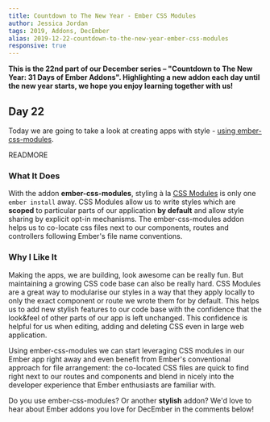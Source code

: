 ```yaml
---
title: Countdown to The New Year - Ember CSS Modules
author: Jessica Jordan
tags: 2019, Addons, DecEmber
alias: 2019-12-22-countdown-to-the-new-year-ember-css-modules
responsive: true
---
```


**This is the 22nd part of our December series – "Countdown to The New Year: 31 Days of Ember Addons". Highlighting a new addon each day until the new year starts, we hope you enjoy learning together with us!**

## Day 22

Today we are going to take a look at creating apps with style - [using ember-css-modules](https://emberobserver.com/addons/ember-css-modules).

READMORE

### What It Does

With the addon **ember-css-modules**, styling à la [CSS Modules](https://github.com/css-modules/css-modules) is only one `ember install` away.
CSS Modules allow us to write styles which are **scoped** to particular parts of our application **by default** and allow style sharing by explicit opt-in mechanisms. The ember-css-modules addon helps us to co-locate css files next to our components, routes and controllers following Ember's file name conventions.

### Why I Like It

Making the apps, we are building, look awesome can be really fun. But maintaining a growing CSS code base can also be really hard. CSS Modules are a great way to modularise our styles in a way that they apply locally to only the exact component or route we wrote them for by default. This helps us to add new stylish features to our code base with the confidence that the look&feel of other parts of our app is left unchanged. This confidence is helpful for us when editing, adding and deleting CSS even in large web application.

Using ember-css-modules we can start leveraging CSS modules in our Ember app right away and even benefit from Ember's conventional approach for file arrangement: the co-located CSS files are quick to find right next to our routes and components and blend in nicely into the developer experience that Ember enthusiasts are familiar with.

Do you use ember-css-modules? Or another **stylish** addon? We'd love to hear about Ember addons you love for DecEmber in the comments below!
